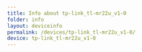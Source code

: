 ```yaml
---
title: Info about tp-link_tl-mr22u_v1-0
folder: info
layout: deviceinfo
permalink: /devices/tp-link_tl-mr22u_v1-0/
device: tp-link_tl-mr22u_v1-0
---
```

